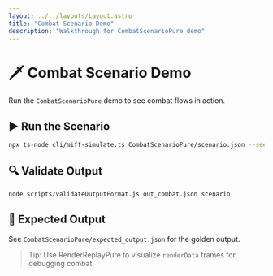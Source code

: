 ```yaml
---
layout: ../../layouts/Layout.astro
title: "Combat Scenario Demo"
description: "Walkthrough for CombatScenarioPure demo"
---
```


# 🗡️ Combat Scenario Demo

Run the `CombatScenarioPure` demo to see combat flows in action.

## ▶️ Run the Scenario

```bash
npx ts-node cli/miff-simulate.ts CombatScenarioPure/scenario.json --seed 42 > out_combat.json
```

## 🔍 Validate Output

```bash
node scripts/validateOutputFormat.js out_combat.json scenario
```

## 📄 Expected Output

See `CombatScenarioPure/expected_output.json` for the golden output.

> Tip: Use RenderReplayPure to visualize `renderData` frames for debugging combat.